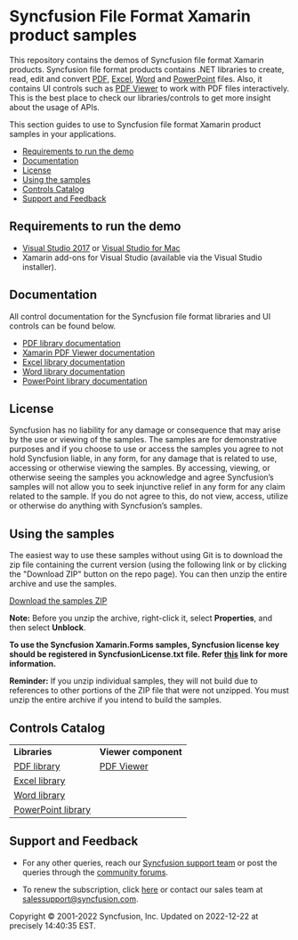 # Syncfusion File Format Xamarin product samples 

This repository contains the demos of Syncfusion file format Xamarin products. Syncfusion file format products contains .NET libraries to create, read, edit and convert [PDF](https://www.syncfusion.com/pdf-framework/xamarin?utm_source=github&utm_medium=listing), [Excel](https://www.syncfusion.com/excel-framework/xamarin?utm_source=github&utm_medium=listing), [Word](https://www.syncfusion.com/word-framework/xamarin?utm_source=github&utm_medium=listing) and [PowerPoint](https://www.syncfusion.com/powerpoint-framework/xamarin?utm_source=github&utm_medium=listing) files. Also, it contains UI controls such as [PDF Viewer](https://www.syncfusion.com/xamarin-ui-controls/pdf-viewer?utm_source=github&utm_medium=listing) to work with PDF files interactively. This is the best place to check our libraries/controls to get more insight about the usage of APIs.

This section guides to use to Syncfusion file format Xamarin product samples in your applications.

* [Requirements to run the demo](#requirements-to-run-the-demo)
* [Documentation](#documentation)
* [License](#license)
* [Using the samples](#using-the-samples)
* [Controls Catalog](#controls-catalog)
* [Support and Feedback](#support-and-feedback)

## <a name="requirements-to-run-the-demo"></a>Requirements to run the demo ##

* [Visual Studio 2017](https://visualstudio.microsoft.com/downloads/) or [Visual Studio for Mac](https://visualstudio.microsoft.com/vs/mac/)
* Xamarin add-ons for Visual Studio (available via the Visual Studio installer).

## <a name="documentation"></a>Documentation ##

All control documentation for the Syncfusion file format libraries and UI controls can be found below. 
* [PDF library documentation](https://help.syncfusion.com/file-formats/pdf/overview?cs-save-lang=1&cs-lang=xamarin)
* [Xamarin PDF Viewer documentation](https://help.syncfusion.com/xamarin/sfpdfviewer/overview?utm_source=github&utm_medium=listing)
* [Excel library documentation](https://help.syncfusion.com/file-formats/xlsio/overview?cs-save-lang=1&cs-lang=xamarin)
* [Word library documentation](https://help.syncfusion.com/file-formats/docio/overview?cs-save-lang=1&cs-lang=xamarin)
* [PowerPoint library documentation](https://help.syncfusion.com/file-formats/presentation/overview?cs-save-lang=1&cs-lang=xamarin)

## <a name="license"></a>License ##

Syncfusion has no liability for any damage or consequence that may arise by the use or viewing of the samples. The samples are for demonstrative purposes and if you choose to use or access the samples you agree to not hold Syncfusion liable, in any form, for any damage that is related to use, accessing or otherwise viewing the samples. By accessing, viewing, or otherwise seeing the samples you acknowledge and agree Syncfusion’s samples will not allow you to seek injunctive relief in any form for any claim related to the sample. If you do not agree to this, do not view, access, utilize or otherwise do anything with Syncfusion’s samples.

## <a name="using-the-samples"></a>Using the samples ##

The easiest way to use these samples without using Git is to download the zip file containing the current version (using the following link or by clicking the "Download ZIP" button on the repo page). You can then unzip the entire archive and use the samples.

[Download the samples ZIP](../../archive/master.zip)

**Note:** Before you unzip the archive, right-click it, select **Properties**, and then select **Unblock**. 

**To use the Syncfusion Xamarin.Forms samples, Syncfusion license key should be registered in SyncfusionLicense.txt file. Refer [this](https://www.syncfusion.com/kb/9002?utm_source=github&utm_medium=listing) link for more information.**

**Reminder:** If you unzip individual samples, they will not build due to references to other portions of the ZIP file that were not unzipped. You must unzip the entire archive if you intend to build the samples.

## <a name="controls-catalog"></a>Controls Catalog

<table>
  <tr>
    <td>
    <b>Libraries<b>
    </td>
	<td>
    <b>Viewer component<b>
    </td>
  </tr>
  <tr>
  <td>
    <a href="PDF/PDF/Samples">PDF library</a>
  </td>
  <td>
    <a href="PdfViewer/PdfViewer/Samples">PDF Viewer</a>
  </td>  
  </tr>  
  <tr>
  <td>
    <a href="XlsIO/XlsIO/Samples">Excel library</a>
  </td>
  <td/>
  </tr>  
  <tr>
  <td>
    <a href="DocIO/DocIO/Samples">Word library</a>
  </td>
  <td/>
  </tr>  
  <tr>
  <td>
    <a href="Presentation/Presentation/Samples">PowerPoint library</a>
  </td>
  <td/>
  </tr>
</table>

## <a name="support-and-feedback"></a>Support and Feedback ##

* For any other queries, reach our [Syncfusion support team](https://www.syncfusion.com/support/directtrac/incidents/newincident?utm_source=github&utm_medium=listing) or post the queries through the [community forums](https://www.syncfusion.com/forums?utm_source=github&utm_medium=listing).

* To renew the subscription, click [here](https://www.syncfusion.com/sales/products?utm_source=github&utm_medium=listing) or contact our sales team at <salessupport@syncfusion.com>.

<p>Copyright © 2001-2022 Syncfusion, Inc. Updated on 2022-12-22 at precisely 14:40:35 EST.</p>
